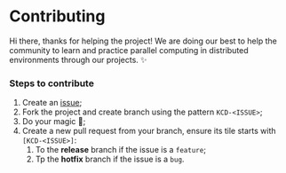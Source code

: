 # Contributing

Hi there, thanks for helping the project! We are doing our best to help the community to 
learn and practice parallel computing in distributed environments through our projects. 
:sparkles:

### Steps to contribute

1. Create an [issue](https://github.com/cluster-apps-on-docker/kafka-cluster-on-docker/issues);
2. Fork the project and create branch using the pattern `KCD-<ISSUE>`;
3. Do your magic :rainbow:;
4. Create a new pull request from your branch, ensure its tile starts with `[KCD-<ISSUE>]`:
   1. To the **release** branch if the issue is a `feature`;
   2. Tp the **hotfix** branch if the issue is a `bug`.